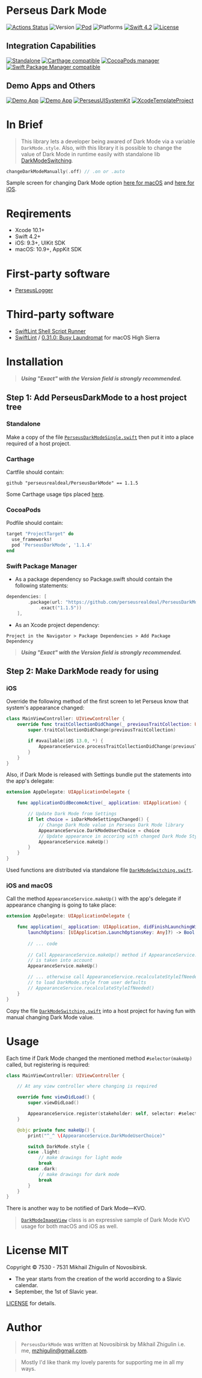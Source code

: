 # Perseus Dark Mode

[![Actions Status](https://github.com/perseusrealdeal/DarkMode/actions/workflows/main.yml/badge.svg)](https://github.com/perseusrealdeal/PerseusDarkMode/actions)
![Version](https://img.shields.io/badge/Version-1.1.5-informational.svg)
[![Pod](https://img.shields.io/badge/Pod-1.1.4-informational.svg)](/PerseusDarkMode.podspec)
![Platforms](https://img.shields.io/badge/Platforms-iOS%209.3+,%20macOS%2010.9+-orange.svg)
[![Swift 4.2](https://img.shields.io/badge/Swift-4.2-red.svg)](https://docs.swift.org/swift-book/RevisionHistory/RevisionHistory.html)
[![License](http://img.shields.io/:License-MIT-blue.svg)](/LICENSE)

## Integration Capabilities

[![Standalone](https://img.shields.io/badge/Standalone-available-informational.svg)](/PerseusDarkModeSingle.swift)
[![Carthage compatible](https://img.shields.io/badge/Carthage-compatible-4BC51D.svg)](https://github.com/Carthage/Carthage)
[![CocoaPods manager](https://img.shields.io/badge/CocoaPods-compatible-4BC51D.svg)](/PerseusDarkMode.podspec)
[![Swift Package Manager compatible](https://img.shields.io/badge/Swift%20Package%20Manager-compatible-4BC51D.svg)](/Package.swift)

## Demo Apps and Others

[![Demo App](https://img.shields.io/badge/iOS%20Demo%20App-available-yellow.svg)](https://github.com/perseusrealdeal/ios.darkmode.discovery.git)
[![Demo App](https://img.shields.io/badge/macOS%20Demo%20App-available-yellow.svg)](https://github.com/perseusrealdeal/macos.darkmode.discovery.git)
[![PerseusUISystemKit](http://img.shields.io/:Satellite-PerseusUISystemKit-blue.svg)](https://github.com/perseusrealdeal/PerseusUISystemKit.git)
[![XcodeTemplateProject](http://img.shields.io/:Template-XcodeTemplateProject-blue.svg)](https://github.com/perseusrealdeal/XcodeTemplateProject.git)

# In Brief

> This library lets a developer being awared of Dark Mode via a variable `DarkMode.style`. Also, with this library it is possible to change the value of Dark Mode in runtime easily with standalone lib [DarkModeSwitching](https://gist.github.com/perseusrealdeal/11b1bab47f13134832b859f49d9af706).

```swift
changeDarkModeManually(.off) // .on or .auto
```
Sample screen for changing Dark Mode option [here for macOS](https://github.com/perseusrealdeal/macos.darkmode.discovery) and [here for iOS](https://github.com/perseusrealdeal/ios.darkmode.discovery).

# Reqirements

- Xcode 10.1+
- Swift 4.2+
- iOS: 9.3+, UIKit SDK
- macOS: 10.9+, AppKit SDK

# First-party software

- [PerseusLogger](https://gist.github.com/perseusrealdeal/df456a9825fcface44eca738056eb6d5)

# Third-party software

- [SwiftLint Shell Script Runner](/SucceedsPostAction.sh)
- [SwiftLint](https://github.com/realm/SwiftLint) / [0.31.0: Busy Laundromat](https://github.com/realm/SwiftLint/releases/tag/0.31.0) for macOS High Sierra

# Installation

> ***Using "Exact" with the Version field is strongly recommended.***

## Step 1: Add PerseusDarkMode to a host project tree

### Standalone 

Make a copy of the file [`PerseusDarkModeSingle.swift`](/PerseusDarkModeSingle.swift) then put it into a place required of a host project.

### Carthage

Cartfile should contain:

```carthage
github "perseusrealdeal/PerseusDarkMode" == 1.1.5
```

Some Carthage usage tips placed [here](https://gist.github.com/perseusrealdeal/8951b10f4330325df6347aaaa79d3cf2).

### CocoaPods

Podfile should contain:

```ruby
target "ProjectTarget" do
  use_frameworks!
  pod 'PerseusDarkMode', '1.1.4'
end
```

### Swift Package Manager

- As a package dependency so Package.swift should contain the following statements:

```swift
dependencies: [
        .package(url: "https://github.com/perseusrealdeal/PerseusDarkMode.git",
            .exact("1.1.5"))
    ],
```

- As an Xcode project dependency: 

`Project in the Navigator > Package Dependencies > Add Package Dependency`

> ***Using "Exact" with the Version field is strongly recommended.***

## Step 2: Make DarkMode ready for using

### iOS

Override the following method of the first screen to let Perseus know that system's appearance changed:

```swift
class MainViewController: UIViewController {
    override func traitCollectionDidChange(_ previousTraitCollection: UITraitCollection?) {
        super.traitCollectionDidChange(previousTraitCollection)

        if #available(iOS 13.0, *) {
            AppearanceService.processTraitCollectionDidChange(previousTraitCollection)
        }
    }
}
```

Also, if Dark Mode is released with Settings bundle put the statements into the app's delegate:

```swift
extension AppDelegate: UIApplicationDelegate {

    func applicationDidBecomeActive(_ application: UIApplication) {

        // Update Dark Mode from Settings
        if let choice = isDarkModeSettingsChanged() {
            // Change Dark Mode value in Perseus Dark Mode library
            AppearanceService.DarkModeUserChoice = choice
            // Update appearance in accoring with changed Dark Mode Style
            AppearanceService.makeUp()
        }
    }
}
```
Used functions are distributed via standalone file [`DarkModeSwitching.swift`](https://gist.github.com/perseusrealdeal/11b1bab47f13134832b859f49d9af706).

### iOS and macOS

Call the method `AppearanceService.makeUp()` with the app's delegate if appearance changing is going to take place:

```swift
extension AppDelegate: UIApplicationDelegate {

    func application(_ application: UIApplication, didFinishLaunchingWithOptions
        launchOptions: [UIApplication.LaunchOptionsKey: Any]?) -> Bool {
        
        // ... code
        
        // Call AppearanceService.makeUp() method if AppearanceService.register(:, :)
        // is taken into account
        AppearanceService.makeUp()

        // ... otherwise call AppearanceService.recalculateStyleIfNeeded()
        // to load DarkMode.style from user defaults
        // AppearanceService.recalculateStyleIfNeeded()
    }
}
```
Copy the file [`DarkModeSwitching.swift`](https://gist.github.com/perseusrealdeal/11b1bab47f13134832b859f49d9af706) into a host project for having fun with manual changing Dark Mode value.

# Usage

Each time if Dark Mode changed the mentioned method `#selector(makeUp)` called, but registering is required:
```swift
class MainViewController: UIViewController {

    // At any view controller where changing is required

    override func viewDidLoad() {
        super.viewDidLoad()

        AppearanceService.register(stakeholder: self, selector: #selector(makeUp))
    }

    @objc private func makeUp() {
        print("^_^ \(AppearanceService.DarkModeUserChoice)"

        switch DarkMode.style {
        case .light:
            // make drawings for light mode
            break
        case .dark:
            // make drawings for dark mode
            break
        }
    }
}
```

There is another way to be notified of Dark Mode—KVO. 

> [`DarkModeImageView`](https://github.com/perseusrealdeal/PerseusUISystemKit/blob/master/Sources/PerseusUISystemKit/Classes/DarkModeImageView.swift) class is an expressive sample of Dark Mode KVO usage for both macOS and iOS as well.

# License MIT

Copyright © 7530 - 7531 Mikhail Zhigulin of Novosibirsk.

- The year starts from the creation of the world according to a Slavic calendar.
- September, the 1st of Slavic year.

[LICENSE](/LICENSE) for details.

# Author

> `PerseusDarkMode` was written at Novosibirsk by Mikhail Zhigulin i.e. me, mzhigulin@gmail.com.

> Mostly I'd like thank my lovely parents for supporting me in all my ways.
